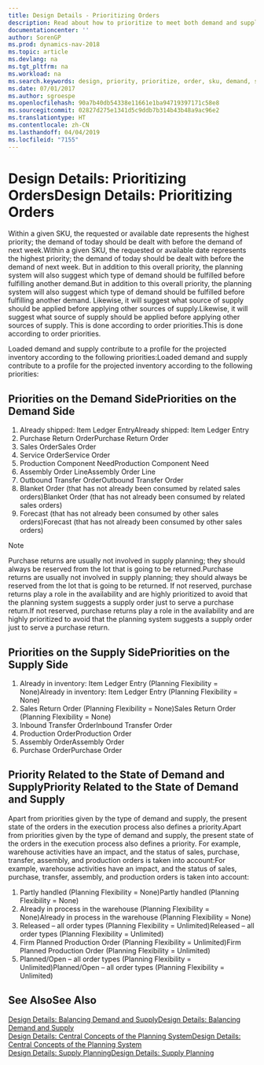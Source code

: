 ```yaml
---
title: Design Details - Prioritizing Orders
description: Read about how to prioritize to meet both demand and supply requirements.
documentationcenter: ''
author: SorenGP
ms.prod: dynamics-nav-2018
ms.topic: article
ms.devlang: na
ms.tgt_pltfrm: na
ms.workload: na
ms.search.keywords: design, priority, prioritize, order, sku, demand, supply
ms.date: 07/01/2017
ms.author: sgroespe
ms.openlocfilehash: 90a7b40db54338e11661e1ba94719397171c58e8
ms.sourcegitcommit: 02827d275e1341d5c9ddb7b314b43b48a9ac96e2
ms.translationtype: HT
ms.contentlocale: zh-CN
ms.lasthandoff: 04/04/2019
ms.locfileid: "7155"
---
```

# <a name="design-details-prioritizing-orders"></a><span data-ttu-id="a72fe-103">Design Details: Prioritizing Orders</span><span class="sxs-lookup"><span data-stu-id="a72fe-103">Design Details: Prioritizing Orders</span></span>
<span data-ttu-id="a72fe-104">Within a given SKU, the requested or available date represents the highest priority; the demand of today should be dealt with before the demand of next week.</span><span class="sxs-lookup"><span data-stu-id="a72fe-104">Within a given SKU, the requested or available date represents the highest priority; the demand of today should be dealt with before the demand of next week.</span></span> <span data-ttu-id="a72fe-105">But in addition to this overall priority, the planning system will also suggest which type of demand should be fulfilled before fulfilling another demand.</span><span class="sxs-lookup"><span data-stu-id="a72fe-105">But in addition to this overall priority, the planning system will also suggest which type of demand should be fulfilled before fulfilling another demand.</span></span> <span data-ttu-id="a72fe-106">Likewise, it will suggest what source of supply should be applied before applying other sources of supply.</span><span class="sxs-lookup"><span data-stu-id="a72fe-106">Likewise, it will suggest what source of supply should be applied before applying other sources of supply.</span></span> <span data-ttu-id="a72fe-107">This is done according to order priorities.</span><span class="sxs-lookup"><span data-stu-id="a72fe-107">This is done according to order priorities.</span></span>  
  
<span data-ttu-id="a72fe-108">Loaded demand and supply contribute to a profile for the projected inventory according to the following priorities:</span><span class="sxs-lookup"><span data-stu-id="a72fe-108">Loaded demand and supply contribute to a profile for the projected inventory according to the following priorities:</span></span>  
  
## <a name="priorities-on-the-demand-side"></a><span data-ttu-id="a72fe-109">Priorities on the Demand Side</span><span class="sxs-lookup"><span data-stu-id="a72fe-109">Priorities on the Demand Side</span></span>  
1. <span data-ttu-id="a72fe-110">Already shipped: Item Ledger Entry</span><span class="sxs-lookup"><span data-stu-id="a72fe-110">Already shipped: Item Ledger Entry</span></span>  
2. <span data-ttu-id="a72fe-111">Purchase Return Order</span><span class="sxs-lookup"><span data-stu-id="a72fe-111">Purchase Return Order</span></span>  
3. <span data-ttu-id="a72fe-112">Sales Order</span><span class="sxs-lookup"><span data-stu-id="a72fe-112">Sales Order</span></span>  
4. <span data-ttu-id="a72fe-113">Service Order</span><span class="sxs-lookup"><span data-stu-id="a72fe-113">Service Order</span></span>  
5. <span data-ttu-id="a72fe-114">Production Component Need</span><span class="sxs-lookup"><span data-stu-id="a72fe-114">Production Component Need</span></span>  
6. <span data-ttu-id="a72fe-115">Assembly Order Line</span><span class="sxs-lookup"><span data-stu-id="a72fe-115">Assembly Order Line</span></span>  
7. <span data-ttu-id="a72fe-116">Outbound Transfer Order</span><span class="sxs-lookup"><span data-stu-id="a72fe-116">Outbound Transfer Order</span></span>  
8. <span data-ttu-id="a72fe-117">Blanket Order (that has not already been consumed by related sales orders)</span><span class="sxs-lookup"><span data-stu-id="a72fe-117">Blanket Order (that has not already been consumed by related sales orders)</span></span>  
9. <span data-ttu-id="a72fe-118">Forecast (that has not already been consumed by other sales orders)</span><span class="sxs-lookup"><span data-stu-id="a72fe-118">Forecast (that has not already been consumed by other sales orders)</span></span>  
  
> [!NOTE]  
>  <span data-ttu-id="a72fe-119">Purchase returns are usually not involved in supply planning; they should always be reserved from the lot that is going to be returned.</span><span class="sxs-lookup"><span data-stu-id="a72fe-119">Purchase returns are usually not involved in supply planning; they should always be reserved from the lot that is going to be returned.</span></span> <span data-ttu-id="a72fe-120">If not reserved, purchase returns play a role in the availability and are highly prioritized to avoid that the planning system suggests a supply order just to serve a purchase return.</span><span class="sxs-lookup"><span data-stu-id="a72fe-120">If not reserved, purchase returns play a role in the availability and are highly prioritized to avoid that the planning system suggests a supply order just to serve a purchase return.</span></span>  
  
## <a name="priorities-on-the-supply-side"></a><span data-ttu-id="a72fe-121">Priorities on the Supply Side</span><span class="sxs-lookup"><span data-stu-id="a72fe-121">Priorities on the Supply Side</span></span>  
1. <span data-ttu-id="a72fe-122">Already in inventory: Item Ledger Entry (Planning Flexibility = None)</span><span class="sxs-lookup"><span data-stu-id="a72fe-122">Already in inventory: Item Ledger Entry (Planning Flexibility = None)</span></span>  
2. <span data-ttu-id="a72fe-123">Sales Return Order (Planning Flexibility = None)</span><span class="sxs-lookup"><span data-stu-id="a72fe-123">Sales Return Order (Planning Flexibility = None)</span></span>  
3. <span data-ttu-id="a72fe-124">Inbound Transfer Order</span><span class="sxs-lookup"><span data-stu-id="a72fe-124">Inbound Transfer Order</span></span>  
4. <span data-ttu-id="a72fe-125">Production Order</span><span class="sxs-lookup"><span data-stu-id="a72fe-125">Production Order</span></span>  
5. <span data-ttu-id="a72fe-126">Assembly Order</span><span class="sxs-lookup"><span data-stu-id="a72fe-126">Assembly Order</span></span>  
6. <span data-ttu-id="a72fe-127">Purchase Order</span><span class="sxs-lookup"><span data-stu-id="a72fe-127">Purchase Order</span></span>  
  
## <a name="priority-related-to-the-state-of-demand-and-supply"></a><span data-ttu-id="a72fe-128">Priority Related to the State of Demand and Supply</span><span class="sxs-lookup"><span data-stu-id="a72fe-128">Priority Related to the State of Demand and Supply</span></span>  
<span data-ttu-id="a72fe-129">Apart from priorities given by the type of demand and supply, the present state of the orders in the execution process also defines a priority.</span><span class="sxs-lookup"><span data-stu-id="a72fe-129">Apart from priorities given by the type of demand and supply, the present state of the orders in the execution process also defines a priority.</span></span> <span data-ttu-id="a72fe-130">For example, warehouse activities have an impact, and the status of sales, purchase, transfer, assembly, and production orders is taken into account:</span><span class="sxs-lookup"><span data-stu-id="a72fe-130">For example, warehouse activities have an impact, and the status of sales, purchase, transfer, assembly, and production orders is taken into account:</span></span>  
  
1. <span data-ttu-id="a72fe-131">Partly handled (Planning Flexibility = None)</span><span class="sxs-lookup"><span data-stu-id="a72fe-131">Partly handled (Planning Flexibility = None)</span></span>  
2. <span data-ttu-id="a72fe-132">Already in process in the warehouse (Planning Flexibility = None)</span><span class="sxs-lookup"><span data-stu-id="a72fe-132">Already in process in the warehouse (Planning Flexibility = None)</span></span>  
3. <span data-ttu-id="a72fe-133">Released – all order types (Planning Flexibility = Unlimited)</span><span class="sxs-lookup"><span data-stu-id="a72fe-133">Released – all order types (Planning Flexibility = Unlimited)</span></span>  
4. <span data-ttu-id="a72fe-134">Firm Planned Production Order (Planning Flexibility = Unlimited)</span><span class="sxs-lookup"><span data-stu-id="a72fe-134">Firm Planned Production Order (Planning Flexibility = Unlimited)</span></span>  
5. <span data-ttu-id="a72fe-135">Planned/Open – all order types (Planning Flexibility = Unlimited)</span><span class="sxs-lookup"><span data-stu-id="a72fe-135">Planned/Open – all order types (Planning Flexibility = Unlimited)</span></span>  
  
## <a name="see-also"></a><span data-ttu-id="a72fe-136">See Also</span><span class="sxs-lookup"><span data-stu-id="a72fe-136">See Also</span></span>  
[<span data-ttu-id="a72fe-137">Design Details: Balancing Demand and Supply</span><span class="sxs-lookup"><span data-stu-id="a72fe-137">Design Details: Balancing Demand and Supply</span></span>](design-details-balancing-demand-and-supply.md)   
[<span data-ttu-id="a72fe-138">Design Details: Central Concepts of the Planning System</span><span class="sxs-lookup"><span data-stu-id="a72fe-138">Design Details: Central Concepts of the Planning System</span></span>](design-details-central-concepts-of-the-planning-system.md)   
[<span data-ttu-id="a72fe-139">Design Details: Supply Planning</span><span class="sxs-lookup"><span data-stu-id="a72fe-139">Design Details: Supply Planning</span></span>](design-details-supply-planning.md)